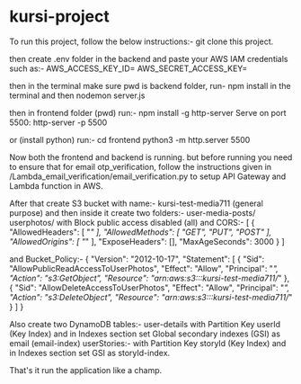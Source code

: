 # kursi-project
To run this project, follow the below instructions:-
git clone this project.

then create .env folder in the backend and paste your AWS IAM credentials such as:-
AWS_ACCESS_KEY_ID=<Access-Key>
AWS_SECRET_ACCESS_KEY=<Secret-access-keys>

then in the terminal make sure pwd is backend folder,
run- npm install in the terminal and then nodemon server.js

then in frontend folder (pwd) run:-
npm install -g http-server
Serve on port 5500:
http-server -p 5500

or (install python)
run:-
cd frontend
python3 -m http.server 5500


Now both the frontend and backend is running. but before running you need to ensure that for email otp_verification, follow the instructions given in /Lambda_email_verification/email_verification.py to setup API Gateway and Lambda function in AWS.

After that create S3 bucket with name:- kursi-test-media711 (general purpose) and then inside it create two folders:-
user-media-posts/
userphotos/
with Block public access disabled (all) and CORS:-
[
    {
        "AllowedHeaders": [
            "*"
        ],
        "AllowedMethods": [
            "GET",
            "PUT",
            "POST"
        ],
        "AllowedOrigins": [
            "*"
        ],
        "ExposeHeaders": [],
        "MaxAgeSeconds": 3000
    }
]

and Bucket_Policy:-
{
    "Version": "2012-10-17",
    "Statement": [
        {
            "Sid": "AllowPublicReadAccessToUserPhotos",
            "Effect": "Allow",
            "Principal": "*",
            "Action": "s3:GetObject",
            "Resource": "arn:aws:s3:::kursi-test-media711/*"
        },
        {
            "Sid": "AllowDeleteAccessToUserPhotos",
            "Effect": "Allow",
            "Principal": "*",
            "Action": "s3:DeleteObject",
            "Resource": "arn:aws:s3:::kursi-test-media711/*"
        }
    ]
}

Also create two DynamoDB tables:-
user-details with Partition Key userId (Key Index) and in Indexes section set Global secondary indexes (GSI) as email (email-index)
userStories:- with Partition Key storyId (Key Index) and in Indexes section set GSI as storyId-index.

That's it run the application like a champ.
